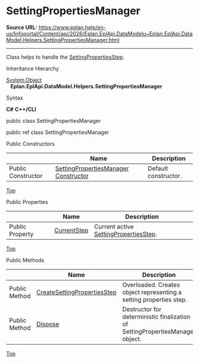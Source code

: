 # SettingPropertiesManager

**Source URL:** https://www.eplan.help/en-us/Infoportal/Content/api/2026/Eplan.EplApi.DataModelu~Eplan.EplApi.DataModel.Helpers.SettingPropertiesManager.html

---

Class helps to handle the [SettingPropertiesStep](Eplan.EplApi.DataModelu~Eplan.EplApi.DataModel.Helpers.SettingPropertiesStep.html).

Inheritance Hierarchy

[System.Object](#)  
   **Eplan.EplApi.DataModel.Helpers.SettingPropertiesManager**

Syntax

**C#**
**C++/CLI**


public class SettingPropertiesManager

public ref class SettingPropertiesManager

Public Constructors

|  | Name | Description |
| --- | --- | --- |
| Public Constructor | [SettingPropertiesManager Constructor](Eplan.EplApi.DataModelu~Eplan.EplApi.DataModel.Helpers.SettingPropertiesManager~_ctor.html) | Default constructor. |

[Top](#top)

Public Properties

|  | Name | Description |
| --- | --- | --- |
| Public Property | [CurrentStep](Eplan.EplApi.DataModelu~Eplan.EplApi.DataModel.Helpers.SettingPropertiesManager~CurrentStep.html) | Current active [SettingPropertiesStep](Eplan.EplApi.DataModelu~Eplan.EplApi.DataModel.Helpers.SettingPropertiesStep.html). |

[Top](#top)

Public Methods

|  | Name | Description |
| --- | --- | --- |
| Public Method | [CreateSettingPropertiesStep](Eplan.EplApi.DataModelu~Eplan.EplApi.DataModel.Helpers.SettingPropertiesManager~CreateSettingPropertiesStep.html) | Overloaded. Creates object representing a setting properties step. |
| Public Method | [Dispose](Eplan.EplApi.DataModelu~Eplan.EplApi.DataModel.Helpers.SettingPropertiesManager~Dispose().html) | Destructor for deterministic finalization of SettingPropertiesManager object. |

[Top](#top)
